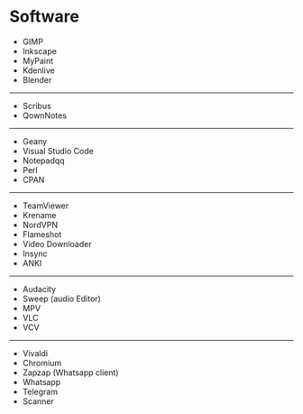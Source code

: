 Software
========

* GIMP
* Inkscape
* MyPaint
* Kdenlive
* Blender

---

* Scribus
* QownNotes  

---

* Geany
* Visual Studio Code
* Notepadqq
* Perl
* CPAN

---

* TeamViewer
* Krename
* NordVPN
* Flameshot
* Video Downloader
* Insync
* ANKI

---

* Audacity
* Sweep (audio Editor)
* MPV
* VLC
* VCV

---

* Vivaldi
* Chromium
* Zapzap (Whatsapp client)
* Whatsapp
* Telegram
* Scanner
